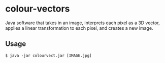 # colour-vectors
Java software that takes in an image, interprets each pixel as a 3D vector, applies a linear transformation to each pixel, and creates a new image.

## Usage

`$ java -jar colourvect.jar [IMAGE.jpg]`
